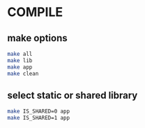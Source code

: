 # COMPILE
## make options
```bash
make all
make lib
make app
make clean
```

## select static or shared library
```bash
make IS_SHARED=0 app
make IS_SHARED=1 app
```

